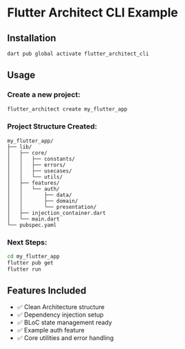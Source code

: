 # Flutter Architect CLI Example

## Installation

```bash
dart pub global activate flutter_architect_cli
```

## Usage

### Create a new project:

```bash
flutter_architect create my_flutter_app
```

### Project Structure Created:

```
my_flutter_app/
├── lib/
│   ├── core/
│   │   ├── constants/
│   │   ├── errors/
│   │   ├── usecases/
│   │   └── utils/
│   ├── features/
│   │   └── auth/
│   │       ├── data/
│   │       ├── domain/
│   │       └── presentation/
│   ├── injection_container.dart
│   └── main.dart
└── pubspec.yaml
```

### Next Steps:

```bash
cd my_flutter_app
flutter pub get
flutter run
```

## Features Included

- ✅ Clean Architecture structure
- ✅ Dependency injection setup
- ✅ BLoC state management ready
- ✅ Example auth feature
- ✅ Core utilities and error handling